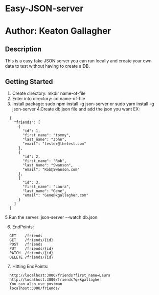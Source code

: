 # Easy-JSON-server

# Author: Keaton Gallagher

## Description
  This is a easy fake JSON server you can run locally and create your own data to test without having to create a DB.

## Getting Started 
  1. Create directory:  mkdir name-of-file
  2. Enter into directory: cd name-of-file
  3. Install package: sudo npm install -g json-server or sudo yarn install -g json-server
  4.Create db.json file and add the json you want EX:

```
  {
    "friends": [
      {
        "id": 1,
        "first_name": "tommy",
        "last_name": "John",
        "email": "tester@thetest.com"
      },
      {
        "id": 2,
        "first_name": "Rob",
        "last_name": "Swanson",
        "email": "Rob@Swanson.com"
      },
      {
        "id": 3,
        "first_name": "Laura",
        "last_name": "Gene",
        "email": "Gene@kgallagher.com"
      }
    ]
  }

```

5.Run the server: json-server --watch db.json

6. EndPoints: 

```
  GET    /friends
  GET    /friends/{id}
  POST   /friends
  PUT    /friends/{id}
  PATCH  /friends/{id}
  DELETE /friends/{id}

```

7. Hitting EndPoints:

```
  http://localhost:3000/friends?first_name=Laura
  http://localhost:3000/friends?q=kgallagher
  You can also use postman
  localhost:3000/friends/

```
